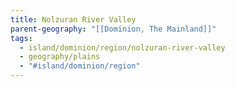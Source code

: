 ```yaml
---
title: Nolzuran River Valley
parent-geography: "[[Dominion, The Mainland]]"
tags:
  - island/dominion/region/nolzuran-river-valley
  - geography/plains
  - "#island/dominion/region"
---
```


